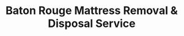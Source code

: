 ---
layout: location.njk
title: Baton Rouge Mattress Removal & Disposal Service
description: Professional mattress removal in Baton Rouge, Louisiana. Next-day pickup  Licensed, insured, and eco-friendly. Serving 15+ neighborhoods across the Capital City.
permalink: /mattress-removal/louisiana/baton-rouge/
city: Baton Rouge
state: Louisiana
stateSlug: louisiana
tier: 1
coordinates: 
  lat: 30.4515
  lng: -91.1871
pricing:
  startingPrice: 125
  single: 125
  queen: 155
  king: 180
  boxSpring: 30
pageContent:
  heroDescription: "Louisiana's premier mattress removal service in Baton Rouge, the Red Stick Capital. Professional pickup  We navigate government districts, university housing, and historic neighborhoods throughout the Capital Region with full East Baton Rouge Parish compliance."
  aboutService: "Baton Rouge's specialized mattress removal and recycling service, serving Louisiana's capital city with professional expertise tailored to its unique character. From historic Garden District homes to modern LSU campus apartments, we handle complex logistics across government zones, student housing districts, and established neighborhoods throughout East Baton Rouge Parish. Our Capital Region team understands the distinct challenges of serving Louisiana's political and educational hub - from coordinating with state facility protocols and university housing schedules to managing the seasonal student turnover that drives high demand for furniture disposal. We partner with local waste management including Republic Services and the city's Gardere facility to ensure responsible disposal that meets parish regulations and supports Louisiana's environmental stewardship initiatives."
  serviceAreasIntro: "We provide comprehensive mattress pickup services throughout Baton Rouge's diverse districts, from the State Capitol area to LSU campus neighborhoods:"
  regulationsCompliance: "Our service ensures full compliance with East Baton Rouge Parish waste management regulations and Louisiana state environmental requirements, providing proper documentation and handling all municipal preparation protocols."
  environmentalImpact: "Every mattress we collect in Baton Rouge supports responsible waste management in Louisiana's capital region. Through partnerships with Republic Services, local recycling facilities, and East Baton Rouge Parish waste systems, we divert materials from area landfills while recovering steel springs, foam, cotton, and wood components. Our service helps manage the significant furniture turnover generated by LSU's 35,000 students and the constant residential changes in government and petrochemical professional communities, ensuring these materials are processed responsibly rather than contributing to illegal dumping that can result in substantial parish fines."
  howItWorksScheduling: "Next-day appointments available across all Baton Rouge districts. We coordinate with building security for government facilities, work around LSU academic schedules, and accommodate the unique access requirements of historic district properties."
  howItWorksService: "Our licensed and insured team handles mattress removal from multi-story state office buildings, student apartment complexes, and century-old homes in historic neighborhoods, managing everything from government facility protocols to narrow Victorian-era staircases."
  howItWorksDisposal: "Your mattress is processed through certified East Baton Rouge Parish facilities and regional recycling partners for maximum material recovery and regulatory compliance."
  sidebarStats:
    mattressesRemoved: "2,847"
neighborhoods: [
  {
    "name": "Garden District",
    "zipCodes": [
      "70806",
      "70808"
    ]
  },
  {
    "name": "Mid City",
    "zipCodes": [
      "70806",
      "70802"
    ]
  },
  {
    "name": "Downtown/Capitol District",
    "zipCodes": [
      "70801",
      "70802"
    ]
  },
  {
    "name": "LSU Campus Area",
    "zipCodes": [
      "70803",
      "70808"
    ]
  },
  {
    "name": "Southdowns",
    "zipCodes": [
      "70808",
      "70815"
    ]
  },
  {
    "name": "Sherwood Forest",
    "zipCodes": [
      "70814",
      "70815"
    ]
  },
  {
    "name": "Broadmoor",
    "zipCodes": [
      "70806",
      "70809"
    ]
  },
  {
    "name": "Spanish Town",
    "zipCodes": [
      "70802",
      "70806"
    ]
  },
  {
    "name": "Old South Baton Rouge",
    "zipCodes": [
      "70807",
      "70812"
    ]
  },
  {
    "name": "University Area",
    "zipCodes": [
      "70803",
      "70820"
    ]
  },
  {
    "name": "Goodwood",
    "zipCodes": [
      "70806",
      "70815"
    ]
  },
  {
    "name": "Bocage",
    "zipCodes": [
      "70809",
      "70815"
    ]
  },
  {
    "name": "Shenandoah",
    "zipCodes": [
      "70810",
      "70816"
    ]
  },
  {
    "name": "Jefferson Terrace",
    "zipCodes": [
      "70805",
      "70807"
    ]
  },
  {
    "name": "Oak Hills",
    "zipCodes": [
      "70810",
      "70817"
    ]
  }
]
zipCodes: [
  "70801",
  "70802",
  "70803",
  "70805",
  "70806",
  "70807",
  "70808",
  "70809",
  "70810",
  "70811",
  "70812",
  "70813",
  "70814",
  "70815",
  "70816",
  "70817",
  "70818",
  "70819",
  "70820",
  "70825"
]
recyclingPartners: [
  "Republic Services Baton Rouge",
  "East Baton Rouge Parish Waste Management", 
  "Gardere Drop-off Facility"
]
localRegulations: "East Baton Rouge Parish requires proper mattress wrapping and disposal through licensed haulers. The parish operates bulk waste collection and the Gardere facility for resident drop-offs."
nearbyCities: [
  {
    "name": "New Orleans",
    "slug": "new-orleans",
    "distance": 82,
    "isSuburb": false
  },
  {
    "name": "Lafayette",
    "slug": "lafayette", 
    "distance": 52,
    "isSuburb": false
  },
  {
    "name": "Lake Charles",
    "slug": "lake-charles",
    "distance": 112,
    "isSuburb": false
  },
  {
    "name": "Monroe",
    "slug": "monroe",
    "distance": 105,
    "isSuburb": false
  },
  {
    "name": "Shreveport",
    "slug": "shreveport",
    "distance": 142,
    "isSuburb": false
  }
]
reviews:
  count: 127
  featured: [
  {
    "text": "Perfect for my LSU apartment turnover! They scheduled around my move-out date and handled the tight staircase with no issues. Great service for students.",
    "author": "Amanda K.",
    "neighborhood": "University Area"
  },
  {
    "text": "Professional service in the Garden District. They were respectful of our historic home and coordinated perfectly with our renovation timeline. Highly recommend.",
    "author": "Robert D.",
    "neighborhood": "Garden District"  
  },
  {
    "text": "Removed our office furniture from the government district efficiently. They understood the building protocols and made the whole process seamless.",
    "author": "Michelle T.",
    "neighborhood": "Downtown/Capitol District"
  }
]
faqs: [
  {
    "question": "How much does mattress removal cost in Baton Rouge?",
    "answer": "Mattress removal in Baton Rouge starts at $125 for a single mattress. Two-piece sets (mattress + box spring) cost $155, and three-piece sets are $180. All pricing includes pickup, transportation, and proper disposal."
  },
  {
    "question": "Do you handle LSU student housing and apartment complexes?",
    "answer": "Yes! We specialize in student housing transitions and work closely with LSU-area apartment complexes. We can coordinate with move-out schedules and handle high-volume periods during semester transitions."
  },
  {
    "question": "What areas of Baton Rouge do you serve?",
    "answer": "We serve all of East Baton Rouge Parish including downtown, LSU campus area, Garden District, Southdowns, Sherwood Forest, and 10+ other neighborhoods. Check our complete ZIP code coverage for your specific area."
  },
  {
    "question": "Can you access government facilities and state buildings?",
    "answer": "Yes, our team is experienced with government facility protocols in the Capitol District. We coordinate with building security and follow required procedures for state office buildings and municipal facilities."
  },
  {
    "question": "Do you handle historic district properties in Baton Rouge?",
    "answer": "Absolutely! We regularly service historic neighborhoods like the Garden District and Spanish Town, understanding the unique access challenges of older architecture including narrow staircases and limited parking."
  },
  {
    "question": "What happens to my mattress after pickup in Baton Rouge?",
    "answer": "Your mattress is processed through East Baton Rouge Parish-approved facilities and certified recycling partners. We ensure compliance with local regulations while maximizing material recovery and minimizing landfill waste."
  },
  {
    "question": "Do you offer next-day service in Baton Rouge?",
    "answer": "Yes! Next-day pickup is available throughout Baton Rouge when booked before 2 PM. We serve all major neighborhoods and can accommodate urgent timelines for moves or renovations."
  },
  {
    "question": "Are you licensed and insured in Louisiana?",
    "answer": "Yes, we are fully licensed and insured to operate in Louisiana and East Baton Rouge Parish. We carry comprehensive liability coverage and follow all state and local waste hauling requirements."
  }
]
schema: |
  {
    "@context": "https://schema.org",
    "@type": "LocalBusiness",
    "name": "A Bedder World Baton Rouge",
    "description": "Professional mattress removal and recycling service in Baton Rouge, Louisiana",
    "url": "https://abedderworld.com/mattress-removal/louisiana/baton-rouge/",
    "telephone": "720-263-6094",
    "address": {
      "@type": "PostalAddress",
      "addressLocality": "Baton Rouge",
      "addressRegion": "Louisiana",
      "addressCountry": "US"
    },
    "geo": {
      "@type": "GeoCoordinates",
      "latitude": "30.4515",
      "longitude": "-91.1871"
    },
    "areaServed": {
      "@type": "City",
      "name": "Baton Rouge"
    },
    "priceRange": "$125-$180",
    "aggregateRating": {
      "@type": "AggregateRating",
      "ratingValue": "4.9",
      "reviewCount": "127"
    }
  }
---